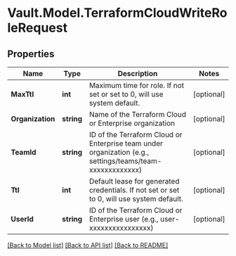 # Vault.Model.TerraformCloudWriteRoleRequest

## Properties

Name | Type | Description | Notes
------------ | ------------- | ------------- | -------------
**MaxTtl** | **int** | Maximum time for role. If not set or set to 0, will use system default. | [optional] 
**Organization** | **string** | Name of the Terraform Cloud or Enterprise organization | [optional] 
**TeamId** | **string** | ID of the Terraform Cloud or Enterprise team under organization (e.g., settings/teams/team-xxxxxxxxxxxxx) | [optional] 
**Ttl** | **int** | Default lease for generated credentials. If not set or set to 0, will use system default. | [optional] 
**UserId** | **string** | ID of the Terraform Cloud or Enterprise user (e.g., user-xxxxxxxxxxxxxxxx) | [optional] 

[[Back to Model list]](../README.md#documentation-for-models) [[Back to API list]](../README.md#documentation-for-api-endpoints) [[Back to README]](../README.md)

